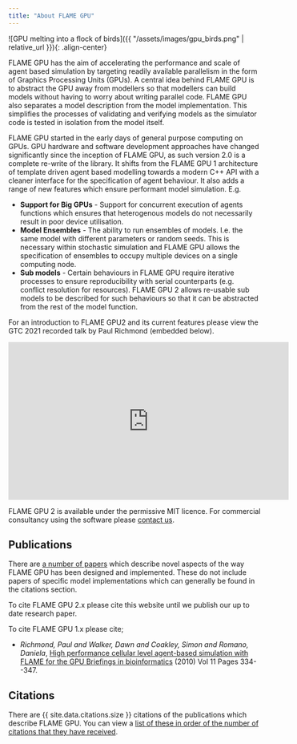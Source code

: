 ```yaml
---
title: "About FLAME GPU"
---
```


![GPU melting into a flock of birds]({{ "/assets/images/gpu_birds.png" | relative_url }}){: .align-center}

FLAME GPU has the aim of accelerating the performance and scale of agent based simulation by targeting readily available parallelism in the form of Graphics Processing Units (GPUs). A central idea behind FLAME GPU is to abstract the GPU away from modellers so that modellers can build models without having to worry about writing parallel code. FLAME GPU also separates a model description from the model implementation. This simplifies the processes of validating and verifying models as the simulator code is tested in isolation from the model itself.

FLAME GPU started in the early days of general purpose computing on GPUs. GPU hardware and software development approaches have changed significantly since the inception of FLAME GPU, as such version 2.0 is a complete re-write of the library. It shifts from the FLAME GPU 1 architecture of template driven agent based modelling towards a modern C++ API with a cleaner interface for the specification of agent behaviour. It also adds a range of new features which ensure performant model simulation. E.g.

 * **Support for Big GPUs** - Support for concurrent execution of agents functions which ensures that heterogenous models do not necessarily result in poor device utilisation. 
 * **Model Ensembles** - The ability to run ensembles of models. I.e. the same model with different parameters or random seeds. This is necessary within stochastic simulation and FLAME GPU allows the specification of ensembles to occupy multiple devices on a single computing node.
 * **Sub models** - Certain behaviours in FLAME GPU require iterative processes to ensure reproducibility with serial counterparts (e.g. conflict resolution for resources). FLAME GPU 2 allows re-usable sub models to be described for such behaviours so that it can be abstracted from the rest of the model function.

For an introduction to FLAME GPU2 and its current features please view the GTC 2021 recorded talk by Paul Richmond (embedded below).

<iframe width="560" height="315" src="https://www.youtube.com/embed/NRRW6EDClYM" title="YouTube video player" frameborder="0" allow="accelerometer; autoplay; clipboard-write; encrypted-media; gyroscope; picture-in-picture" allowfullscreen></iframe>

FLAME GPU 2 is available under the permissive MIT licence. For commercial consultancy using the software please [contact us](/contact/).

## Publications

There are [a number of papers](/publications/) which describe novel aspects of the way FLAME GPU has been designed and implemented. These do not include papers of specific model implementations which can generally be found in the citations section.

To cite FLAME GPU 2.x please cite this website until we publish our up to date research paper.

To cite FLAME GPU 1.x please cite;

 * *Richmond, Paul and Walker, Dawn and Coakley, Simon and Romano, Daniela*, [High performance cellular level agent-based simulation with FLAME for the GPU Briefings in bioinformatics](https://academic.oup.com/bib/article-abstract/11/3/334/225993) (2010) Vol 11 Pages 334--347.
<!-- ```
@article{richmond2010high,
  title={High performance cellular level agent-based simulation with FLAME for the GPU},
  author={Richmond, Paul and Walker, Dawn and Coakley, Simon and Romano, Daniela},
  journal={Briefings in bioinformatics},
  volume={11},
  number={3},
  pages={334--347},
  year={2010},
  publisher={Oxford University Press}
}
``` -->

## Citations

There are {{ site.data.citations.size }} citations of the publications which describe FLAME GPU. You can view a [list of these in order of the number of citations that they have received](/citations/).
